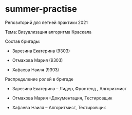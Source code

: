 # summer-practise

Репозиторий для летней практики 2021

Тема: Визуализация алгоритма Краскала

Состав бригады:

- Зарезина Екатерина (9303)

- Отмахова Мария (9303)

- Хафаева Наиля (9303)

Распределение ролей в бригаде

- Зарезина Екатерина – Лидер, Фронтенд , Алгоритмист

- Отмахова Мария –Документация, Тестировщик

- Хафаева Наиля – Алгоритмист, Тестировщик

